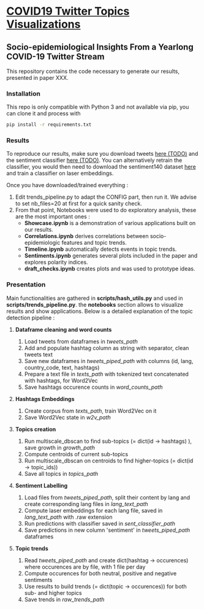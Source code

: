 # [COVID19 Twitter Topics Visualizations](https://topics.derinbay.com/)

## Socio-epidemiological Insights From a Yearlong COVID-19 Twitter Stream

This repository contains the code necessary to generate our results, presented in paper XXX.

### Installation
This repo is only compatible with Python 3 and not available via pip, you can clone it and process with 
```sh
pip install -r requirements.txt
```

### Results 

To reproduce our results, make sure you download tweets [here (TODO)](<https://github.com/joemccann/dillinger>) and the sentiment classifier [here (TODO)](<https://github.com/joemccann/dillinger>). You can alternatively retrain the classifier, you would then need to download the sentiment140 dataset [here](https://www.kaggle.com/kazanova/sentiment140) and train a classifier on laser embeddings.

Once you have downloaded/trained everything :
1. Edit trends_pipeline.py to adapt the CONFIG part, then run it. We advise to set nb_files=20 at first for a quick sanity check.
2. From that point, Notebooks were used to do exploratory analysis, these are the most important ones :
    * **Showcase.ipynb** is a demonstration of various applications built on our results.
    * **Correlations.ipynb** derives correlations between socio-epidemiologic features and topic trends.
    * **Timeline.ipynb** automatically detects events in topic trends.
    * **Sentiments.ipynb** generates several plots included in the paper and explores polarity indices.
    * **draft_checks.ipynb** creates plots and was used to prototype ideas. 

### Presentation

Main functionalities are gathered in **scripts/hash_utils.py** and used in **scripts/trends_pipeline.py**. the **notebooks** section allows to visualize results and show applications. Below is a detailed explanation of the topic detection pipeline :

1. **Dataframe cleaning and word counts**  
    1. Load tweets from dataframes in _tweets\_path_
    2. Add and populate hashtag column as string with separator, clean tweets text
    3. Save new dataframes in _tweets_piped_path_ with columns (id, lang, country_code, text, hashtags)
    4. Prepare a text file in _texts_path_ with tokenized text concatenated with hashtags, for Word2Vec
    5. Save hashtags occurence counts in _word_counts_path_

2. **Hashtags Embeddings**  
    1. Create corpus from _texts_path_, train Word2Vec on it
    2. Save Word2Vec state in _w2v_path_
    
3. **Topics creation**
    1. Run multiscale_dbscan to find sub-topics (= dict(id &rarr; hashtags) ), save growth in _growth_path_
    2. Compute centroids of current sub-topics
    3. Run multiscale_dbscan on centroids to find higher-topics (= dict(id &rarr; topic_ids))
    4. Save all topics in _topics_path_
    
4. **Sentiment Labelling**
    1. Load files from _tweets_piped_path_, split their content by lang and create corresponding lang files in _lang_text_path_
    2. Compute laser embeddings for each lang file, saved in _lang_text_path_ with .raw extension
    3. Run predictions with classifier saved in _sent_classifier_path_
    4. Save predictions in new column 'sentiment' in _tweets_piped_path_ dataframes
    
5. **Topic trends**
    1. Read _tweets_piped_path_ and create dict(hashtag &rarr; occurences) where occurences are by file, with 1 file per day
    2. Compute occurences for both neutral, positive and negative sentiments
    3. Use results to build trends (= dict(topic &rarr; occurences)) for both sub- and higher topics
    4. Save trends in _raw_trends_path_
